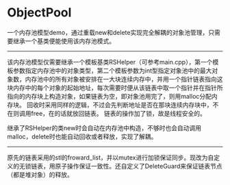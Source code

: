 # ObjectPool
一个内存池模型demo，通过重载new和delete实现完全解耦的对象池管理，只需要继承一个基类便能使用该内存池模式。

----------------------------------------------------------------------------------------------------

该内存池模型仅需要继承一个模板基类RSHelper（可参考main.cpp），第一个模板参数指定内存池中的对象类型，第二个模板参数为int型指定对象池中的最大对象数，内存池中的所有对象被安排在一大块连续内存中，并用一个指针链表指向这块内存中的每个对象的起始地址，每次需要时便从该链表中取一个指针并在指针所指向的内存块上构造对象，如果链表为空，即对象池用完了，则用malloc分配内存块。
回收时采用同样的逻辑，不过会先判断地址是否在那块连续内存块中，不在则调用free，在的话就放回链表。
链表的操作加了锁，故是线程安全的。

继承了RSHelper的类new时会自动在内存池中构造，不够时也会自动调用malloc，delete时也能自动回收或者释放，实现了解耦。

----------------------------------------------------------------------------------------------------

原先的链表采用的stl的froward_list，并以mutex进行加锁保证同步。现改为自定义的无锁链表，用原子操作保证一致性。还自定义了DeleteGuard来保证链表节点（都是堆对象）的释放。
